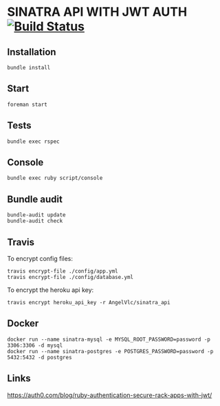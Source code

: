 # SINATRA API WITH JWT AUTH [![Build Status](https://travis-ci.org/AngelVlc/sinatra_api.svg?branch=master)](https://travis-ci.org/AngelVlc/sinatra_api)

## Installation
```
bundle install
```

## Start
```
foreman start
```

## Tests
```
bundle exec rspec
```

## Console
```
bundle exec ruby script/console
```

## Bundle audit
```
bundle-audit update
bundle-audit check
```

## Travis
To encrypt config files:
```
travis encrypt-file ./config/app.yml
travis encrypt-file ./config/database.yml
```

To encrypt the heroku api key:
```
travis encrypt heroku_api_key -r AngelVlc/sinatra_api
```

## Docker
```
docker run --name sinatra-mysql -e MYSQL_ROOT_PASSWORD=password -p 3306:3306 -d mysql
docker run --name sinatra-postgres -e POSTGRES_PASSWORD=password -p 5432:5432 -d postgres
```

## Links

https://auth0.com/blog/ruby-authentication-secure-rack-apps-with-jwt/
